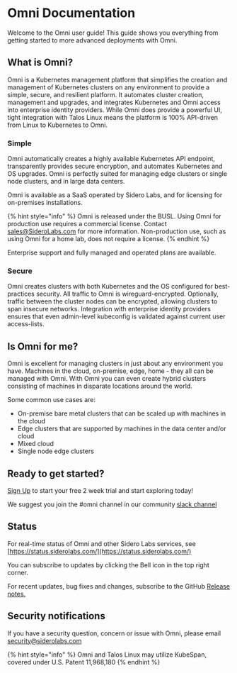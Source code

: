 # Omni Documentation

Welcome to the Omni user guide! This guide shows you everything from getting started to more advanced deployments with Omni.

## What is Omni?

Omni is a Kubernetes management platform that simplifies the creation and management of Kubernetes clusters on any environment to provide a simple, secure, and resilient platform. It automates cluster creation, management and upgrades, and integrates Kubernetes and Omni access into enterprise identity providers. While Omni does provide a powerful UI, tight integration with Talos Linux means the platform is 100% API-driven from Linux to Kubernetes to Omni.

### Simple

Omni automatically creates a highly available Kubernetes API endpoint, transparently provides secure encryption, and automates Kubernetes and OS upgrades. Omni is perfectly suited for managing edge clusters or single node clusters, and in large data centers.

Omni is available as a SaaS operated by Sidero Labs, and for licensing for on-premises installations.

{% hint style="info" %}
Omni is released under the BUSL. Using Omni for production use requires a commercial license. Contact [sales@SideroLabs.com](mailto:sales@siderolabs.com) for more information. Non-production use, such as using Omni for a home lab, does not require a license.
{% endhint %}

Enterprise support and fully managed and operated plans are available.

### Secure

Omni creates clusters with both Kubernetes and the OS configured for best-practices security. All traffic to Omni is wireguard-encrypted. Optionally, traffic between the cluster nodes can be encrypted, allowing clusters to span insecure networks. Integration with enterprise identity providers ensures that even admin-level kubeconfig is validated against current user access-lists.

## Is Omni for me?

Omni is excellent for managing clusters in just about any environment you have. Machines in the cloud, on-premise, edge, home - they all can be managed with Omni. With Omni you can even create hybrid clusters consisting of machines in disparate locations around the world.

Some common use cases are:

* On-premise bare metal clusters that can be scaled up with machines in the cloud
* Edge clusters that are supported by machines in the data center and/or cloud
* Mixed cloud
* Single node edge clusters

## Ready to get started?

[Sign Up](https://signup.siderolabs.io/) to start your free 2 week trial and start exploring today!

We suggest you join the #omni channel in our community [slack channel](https://slack.dev.talos-systems.io/)

## Status

For real-time status of Omni and other Sidero Labs services, see [https://status.siderolabs.com/](https://status.siderolabs.com/)

You can subscribe to updates by clicking the Bell icon in the top right corner.

For recent updates, bug fixes and changes, subscribe to the GitHub [Release notes.](https://github.com/siderolabs/omni/releases)

## Security notifications

If you have a security question, concern or issue with Omni, please email [security@siderolabs.com](mailto:security@siderolabs.com)

{% hint style="info" %}
Omni and Talos Linux may utilize KubeSpan, covered under U.S. Patent 11,968,180
{% endhint %}
